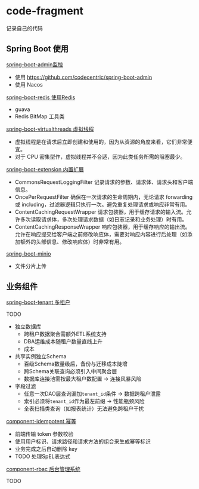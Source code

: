# code-fragment

记录自己的代码

## Spring Boot 使用

[spring-boot-admin监控](spring-boot-admin) 

- 使用 https://github.com/codecentric/spring-boot-admin
- 使用 Nacos 

[spring-boot-redis 使用Redis](spring-boot-redis)

- guava
- Redis BitMap 工具类

[spring-boot-virtualthreads 虚拟线程](spring-boot-virtualthreads)

- 虚拟线程是在请求后立即创建和使用的，因为从资源的角度来看，它们非常便宜。
- 对于 CPU 密集型作，虚拟线程并不合适，因为此类任务所需的阻塞最少。

 [spring-boot-extension 内置扩展](spring-boot-extension) 

- CommonsRequestLoggingFilter 记录请求的参数、请求体、请求头和客户端信息。
- OncePerRequestFilter 确保在一次请求的生命周期内，无论请求 forwarding 或 including，过滤器逻辑只执行一次。避免重复处理请求或响应非常有用。
- ContentCachingRequestWrapper 请求包装器，用于缓存请求的输入流。允许多次读取请求体，多次处理请求数据（如日志记录和业务处理）时有用。
- ContentCachingResponseWrapper 响应包装器，用于缓存响应的输出流。允许在响应提交给客户端之前修改响应体，需要对响应内容进行后处理（如添加额外的头部信息、修改响应体）时非常有用。

 [spring-boot-minio](spring-boot-minio) 

- 文件分片上传

## 业务组件

 [spring-boot-tenant 多租户](spring-boot-tenant) 

TODO

- 独立数据库
  - 跨租户数据聚合需额外ETL系统支持
  - DBA运维成本随租户数量直线上升
  - 成本
- 共享实例独立Schema
  - 百级Schema数量级后，备份与迁移成本陡增
  - 跨Schema关联查询必须引入中间聚合层
  - 数据库连接池需按最大租户数配置 → 连接风暴风险
- 字段过滤
  - 任意一次DAO层查询漏加`tenant_id`条件 → 数据跨租户泄露
  - 索引必须将`tenant_id`作为最左前缀 → 性能瓶颈风险
  - 全表扫描类查询（如报表统计）无法避免跨租户干扰

 [component-idempotent 幂等](component-idempotent) 

- 前端传输 token 参数校验
- 使用用户标识、请求路径和请求方法的组合来生成幂等标识
- 业务完成之后自动删除 key
- TODO 处理SpEL表达式

 [component-rbac 后台管理系统](component-rbac) 

TODO

